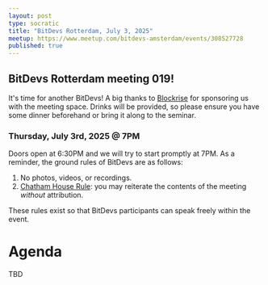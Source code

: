 ```yaml
---
layout: post
type: socratic
title: "BitDevs Rotterdam, July 3, 2025"
meetup: https://www.meetup.com/bitdevs-amsterdam/events/308527728
published: true
---
```


## BitDevs Rotterdam meeting 019!

It's time for another BitDevs! A big thanks to [Blockrise](https://www.blockrise.com/nl) for sponsoring us with the meeting space. Drinks will be provided, so please ensure you have some dinner beforehand or bring it along to the seminar.

### Thursday, July 3rd, 2025 @ 7PM

Doors open at 6:30PM and we will try to start promptly at 7PM. As a reminder, the ground rules of BitDevs are as follows:

1. No photos, videos, or recordings.
1. [Chatham House Rule](https://en.wikipedia.org/wiki/Chatham_House_Rule): you may
   reiterate the contents of the meeting *without* attribution.

These rules exist so that BitDevs participants can speak freely within the event.

# Agenda

TBD
